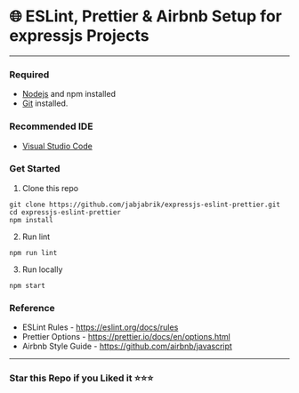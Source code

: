 # 🌐 ESLint, Prettier & Airbnb Setup for expressjs Projects

---

### Required

-   [Nodejs](https://nodejs.org) and npm installed
-   [Git](https://git-scm.com) installed.

### Recommended IDE

-   [Visual Studio Code](https://code.visualstudio.com)

### Get Started

1. Clone this repo

```
git clone https://github.com/jabjabrik/expressjs-eslint-prettier.git
cd expressjs-eslint-prettier
npm install
```

2. Run lint

```
npm run lint
```

3. Run locally

```
npm start
```

### Reference

-   ESLint Rules - https://eslint.org/docs/rules
-   Prettier Options - https://prettier.io/docs/en/options.html
-   Airbnb Style Guide - https://github.com/airbnb/javascript

---

### Star this Repo if you Liked it ⭐⭐⭐
